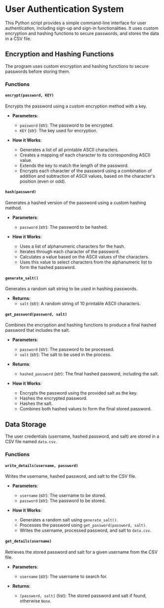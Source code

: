 # User Authentication System

This Python script provides a simple command-line interface for user authentication, including sign-up and sign-in functionalities. It uses custom encryption and hashing functions to secure passwords, and stores the data in a CSV file.

## Encryption and Hashing Functions

The program uses custom encryption and hashing functions to secure passwords before storing them.

### Functions

#### `encrypt(password, KEY)`

Encrypts the password using a custom encryption method with a key.

- **Parameters**:
  - `password` (str): The password to be encrypted.
  - `KEY` (str): The key used for encryption.

- **How it Works**:
  - Generates a list of all printable ASCII characters.
  - Creates a mapping of each character to its corresponding ASCII value.
  - Extends the key to match the length of the password.
  - Encrypts each character of the password using a combination of addition and subtraction of ASCII values, based on the character's position (even or odd).

#### `hash(password)`

Generates a hashed version of the password using a custom hashing method.

- **Parameters**:
  - `password` (str): The password to be hashed.

- **How it Works**:
  - Uses a list of alphanumeric characters for the hash.
  - Iterates through each character of the password.
  - Calculates a value based on the ASCII values of the characters.
  - Uses this value to select characters from the alphanumeric list to form the hashed password.

#### `generate_salt()`

Generates a random salt string to be used in hashing passwords.

- **Returns**:
  - `salt` (str): A random string of 10 printable ASCII characters.

#### `get_password(password, salt)`

Combines the encryption and hashing functions to produce a final hashed password that includes the salt.

- **Parameters**:
  - `password` (str): The password to be processed.
  - `salt` (str): The salt to be used in the process.

- **Returns**:
  - `hashed_password` (str): The final hashed password, including the salt.

- **How it Works**:
  - Encrypts the password using the provided salt as the key.
  - Hashes the encrypted password.
  - Hashes the salt.
  - Combines both hashed values to form the final stored password.

## Data Storage

The user credentials (username, hashed password, and salt) are stored in a CSV file named `data.csv`.

### Functions

#### `write_details(username, password)`

Writes the username, hashed password, and salt to the CSV file.

- **Parameters**:
  - `username` (str): The username to be stored.
  - `password` (str): The password to be stored.

- **How it Works**:
  - Generates a random salt using `generate_salt()`.
  - Processes the password using `get_password(password, salt)`.
  - Writes the username, processed password, and salt to `data.csv`.

#### `get_details(username)`

Retrieves the stored password and salt for a given username from the CSV file.

- **Parameters**:
  - `username` (str): The username to search for.

- **Returns**:
  - `[password, salt]` (list): The stored password and salt if found, otherwise `None`.
